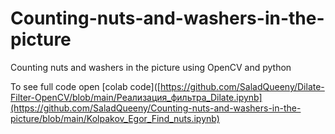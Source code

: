 # Counting-nuts-and-washers-in-the-picture
Сounting nuts and washers in the picture using OpenCV and python

To see full code open [colab code]([https://github.com/SaladQueeny/Dilate-Filter-OpenCV/blob/main/Реализация_фильтра_Dilate.ipynb](https://github.com/SaladQueeny/Counting-nuts-and-washers-in-the-picture/blob/main/Kolpakov_Egor_Find_nuts.ipynb)
